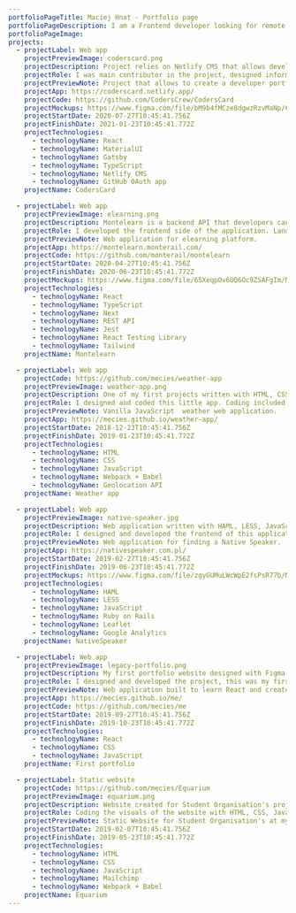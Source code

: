 ```yaml
---
portfolioPageTitle: Maciej Hnat - Portfolio page
portfolioPageDescription: I am a Frontend developer looking for remote B2B opportunities! Visit the website to see a portfolio of my projects and how I grew as a developer throughout the years.
portfolioPageImage:
projects:
  - projectLabel: Web app
    projectPreviewImage: coderscard.png
    projectDescription: Project relies on Netlify CMS that allows developers to create their portfolio in minutes. After filling in your information via CMS you can host a portfolio website for yourself in minutes. Fun fact, this website was created with CodersCard! 🎉
    projectRole: I was main contributor in the project, designed information structure in the CMS, developed a lot of components and pages, helped other team members via code reviews, and pair programming.
    projectPreviewNote: Project that allows to create a developer portfolio in minutes.
    projectApp: https://coderscard.netlify.app/
    projectCode: https://github.com/CodersCrew/CodersCard
    projectMockups: https://www.figma.com/file/bM9b4fMCze8dgwzRzvMaNp/CodersCard-Mockups?node-id=1%3A3
    projectStartDate: 2020-07-27T10:45:41.756Z
    projectFinishDate: 2021-01-23T10:45:41.772Z
    projectTechnologies:
      - technologyName: React
      - technologyName: MaterialUI
      - technologyName: Gatsby
      - technologyName: TypeScript
      - technologyName: Netlify CMS
      - technologyName: GitHub OAuth app
    projectName: CodersCard

  - projectLabel: Web app
    projectPreviewImage: elearning.png
    projectDescription: Montelearn is a backend API that developers can use to build a custom e-learning platform. Its main focus is on creating interactive lessons and tests, suitable for every education level, science, or topic. 📕
    projectRole: I developed the frontend side of the application. Landing for marketing purposes, admin pannel for creating tests, and example implementation of the tests available open source.
    projectPreviewNote: Web application for elearning platform.
    projectApp: https://montelearn.monterail.com/
    projectCode: https://github.com/monterail/montelearn
    projectStartDate: 2020-04-27T10:45:41.756Z
    projectFinishDate: 2020-06-23T10:45:41.772Z
    projectMockups: https://www.figma.com/file/65XeqpOv6UQ6Oc9ZSAFgIm/Monterail-Design?node-id=3012%3A21588
    projectTechnologies:
      - technologyName: React
      - technologyName: TypeScript
      - technologyName: Next
      - technologyName: REST API
      - technologyName: Jest
      - technologyName: React Testing Library
      - technologyName: Tailwind
    projectName: Montelearn

  - projectLabel: Web app
    projectCode: https://github.com/mecies/weather-app
    projectPreviewImage: weather-app.png
    projectDescription: One of my first projects written with HTML, CSS, and JavaScript. It was a project that I did when I participated in CodersCamp - online coding bootcamp. ☁️
    projectRole: I designed and coded this little app. Coding included the visuals and integration with Geolocation API.
    projectPreviewNote: Vanilla JavaScript  weather web application.
    projectApp: https://mecies.github.io/weather-app/
    projectStartDate: 2018-12-23T10:45:41.756Z
    projectFinishDate: 2019-01-23T10:45:41.772Z
    projectTechnologies:
      - technologyName: HTML
      - technologyName: CSS
      - technologyName: JavaScript
      - technologyName: Webpack + Babel
      - technologyName: Geolocation API
    projectName: Weather app

  - projectLabel: Web app
    projectPreviewImage: native-speaker.jpg
    projectDescription: Web application written with HAML, LESS, JavaScript and Ruby on Rails. Firstly I prepared designs in Figma and after they were approved, I implemented them on the existing Rails app. 🗣️
    projectRole: I designed and developed the frontend of this application.
    projectPreviewNote: Web application for finding a Native Speaker.
    projectApp: https://nativespeaker.com.pl/
    projectStartDate: 2019-02-27T10:45:41.756Z
    projectFinishDate: 2019-06-23T10:45:41.772Z
    projectMockups: https://www.figma.com/file/zgyGUMuLWcWpE2fsPsR77b/Native-Speaker-Copy?node-id=0%3A1
    projectTechnologies:
      - technologyName: HAML
      - technologyName: LESS
      - technologyName: JavaScript
      - technologyName: Ruby on Rails
      - technologyName: Leaflet
      - technologyName: Google Analytics
    projectName: NativeSpeaker

  - projectLabel: Web app
    projectPreviewImage: legacy-portfolio.png
    projectDescription: My first portfolio website designed with Figma and developed with React. 👤
    projectRole: I designed and developed the project, this was my first React project and I wanted to create a portfolio at that time.
    projectPreviewNote: Web application built to learn React and create a first portfolio website for myself.
    projectApp: https://mecies.github.io/me/
    projectCode: https://github.com/mecies/me
    projectStartDate: 2019-09-27T10:45:41.756Z
    projectFinishDate: 2019-10-23T10:45:41.772Z
    projectTechnologies:
      - technologyName: React
      - technologyName: CSS
      - technologyName: JavaScript
    projectName: First portfolio

  - projectLabel: Static website
    projectCode: https://github.com/mecies/Equarium
    projectPreviewImage: equarium.png
    projectDescription: Website created for Student Organisation's project at my university. Written with HTML, CSS, JavaScript + Webpack & Babel. 🏙️
    projectRole: Coding the visuals of the website with HTML, CSS, JavaScript. Additionally I did configure the project and did Mailchimp integration.
    projectPreviewNote: Static Website for Student Organisation's at my university.
    projectStartDate: 2019-02-07T10:45:41.756Z
    projectFinishDate: 2019-05-23T10:45:41.772Z
    projectTechnologies:
      - technologyName: HTML
      - technologyName: CSS
      - technologyName: JavaScript
      - technologyName: Mailchimp
      - technologyName: Webpack + Babel
    projectName: Equarium
---
```

